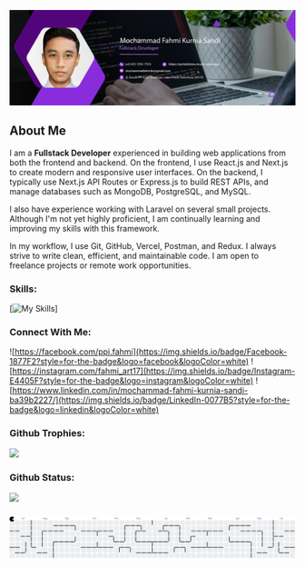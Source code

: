 ![my banner](/img/banner.png)

## About Me

I am a **Fullstack Developer** experienced in building web applications from both the frontend and backend. On the frontend, I use React.js and Next.js to create modern and responsive user interfaces. On the backend, I typically use Next.js API Routes or Express.js to build REST APIs, and manage databases such as MongoDB, PostgreSQL, and MySQL.

I also have experience working with Laravel on several small projects. Although I'm not yet highly proficient, I am continually learning and improving my skills with this framework.

In my workflow, I use Git, GitHub, Vercel, Postman, and Redux. I always strive to write clean, efficient, and maintainable code. I am open to freelance projects or remote work opportunities.

### Skills:

[![My Skills](https://skillicons.dev/icons?i=html,css,javascript,typescript,php,bootstrap,tailwind,react,next,laravel&theme=dark&perline=5)]

### Connect With Me:

![https://facebook.com/ppi.fahmi](https://img.shields.io/badge/Facebook-1877F2?style=for-the-badge&logo=facebook&logoColor=white) ![https://instagram.com/fahmi_art17](https://img.shields.io/badge/Instagram-E4405F?style=for-the-badge&logo=instagram&logoColor=white) ![https://www.linkedin.com/in/mochammad-fahmi-kurnia-sandi-ba39b2227/](https://img.shields.io/badge/LinkedIn-0077B5?style=for-the-badge&logo=linkedin&logoColor=white)

### Github Trophies:

![](https://github-profile-trophy.vercel.app/?username=Mochfahmi17&theme=dracula&no-frame=true&no-bg=true&margin-w=4)

### Github Status:

![](https://github-readme-stats.vercel.app/api/top-langs/?username=Mochfahmi17&theme=jolly&hide_border=true&include_all_commits=false&count_private=false&layout=donut)

###

<picture>
  <source media="(prefers-color-scheme: dark)" srcset="https://raw.githubusercontent.com/Mochfahmi17/Mochfahmi17/output/pacman-contribution-graph-dark.svg">
  <source media="(prefers-color-scheme: light)" srcset="https://raw.githubusercontent.com/Mochfahmi17/Mochfahmi17/output/pacman-contribution-graph.svg">
  <img alt="pacman contribution graph" src="https://raw.githubusercontent.com/Mochfahmi17/Mochfahmi17/output/pacman-contribution-graph.svg">
</picture>

###
